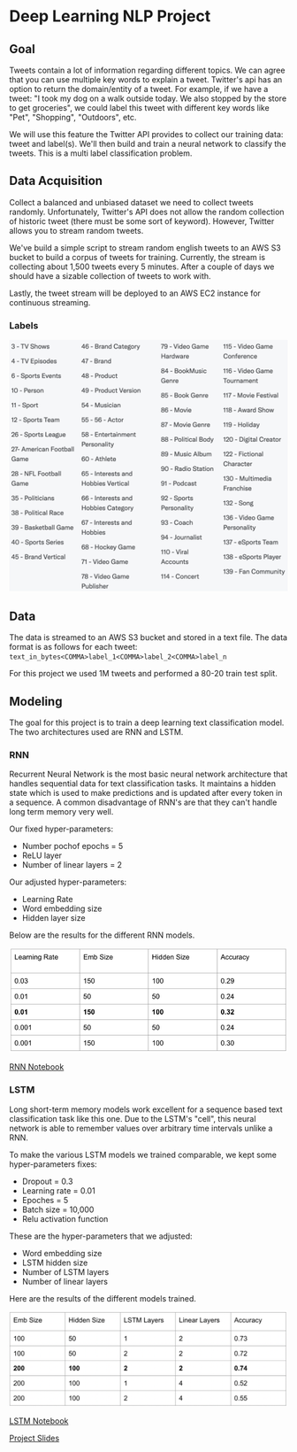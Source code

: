 # Deep Learning NLP Project

## Goal
Tweets contain a lot of information regarding different topics. We can agree that you can use multiple key
words to explain a tweet. Twitter's api has an option to return the domain/entity of a tweet.
For example, if we have a tweet: "I took my dog on a walk outside today. We also stopped by the 
store to get groceries", we could label this tweet with different key words like "Pet", "Shopping",
"Outdoors", etc.

We will use this feature the Twitter API provides to collect our training data: tweet and label(s).
We'll then build and train a neural network to classify the tweets. This is a multi label classification problem.

## Data Acquisition
Collect a balanced and unbiased dataset we need to collect tweets randomly. Unfortunately,
Twitter's API does not allow the random collection of historic tweet (there must be some sort
of keyword). However, Twitter allows you to stream random tweets.

We've build a simple script to stream random english tweets to an AWS S3 bucket to build a corpus
of tweets for training. Currently, the stream is collecting about 1,500 tweets every 5 minutes.
After a couple of days we should have a sizable collection of tweets to work with.

Lastly, the tweet stream will be deployed to an AWS EC2 instance for continuous streaming.

### Labels
![Labels](static/domain_labels.png)

## Data
The data is streamed to an AWS S3 bucket and stored in a text file. The data format is as follows for each tweet:
`text_in_bytes<COMMA>label_1<COMMA>label_2<COMMA>label_n`

For this project we used 1M tweets and performed a 80-20 train test split.

## Modeling
The goal for this project is to train a deep learning text classification model. The two architectures used are RNN and LSTM.

### RNN
Recurrent Neural Network is the most basic neural network architecture that handles sequential data for text classification tasks. It maintains a hidden state which is used to make predictions and is updated after every token in a sequence. A common disadvantage of RNN's are that they can't handle long term memory very well. 

Our fixed hyper-parameters:
- Number pochof epochs  = 5
- ReLU layer
- Number of linear layers = 2

Our adjusted hyper-parameters:
- Learning Rate
- Word embedding size
- Hidden layer size

Below are the results for the different RNN models. 

![RNN Results](https://github.com/Isaac1o/tweet_domain_classification/blob/main/static/RNN_Results.png)

[RNN Notebook](https://github.com/Isaac1o/tweet_domain_classification/blob/main/notebooks/Dominnic_Chant_RNN.ipynb)


### LSTM
Long short-term memory models work excellent for a sequence based text classification task like this one. Due to the LSTM's "cell", this neural network is able to remember values over arbitrary time intervals unlike a RNN.

To make the various LSTM models we trained comparable, we kept some hyper-parameters fixes:
- Dropout = 0.3
- Learning rate = 0.01
- Epoches = 5
- Batch size = 10,000
- Relu activation function

These are the hyper-parameters that we adjusted:
- Word embedding size
- LSTM hidden size
- Number of LSTM layers
- Number of linear layers

Here are the results of the different models trained.

![LSTM Results](https://github.com/Isaac1o/tweet_domain_classification/blob/main/static/Screen%20Shot%202022-06-29%20at%2011.17.47%20PM.png)

[LSTM Notebook](https://github.com/Isaac1o/tweet_domain_classification/blob/main/notebooks/04_Isaac_Lo_LSTM.ipynb)


[Project Slides](https://github.com/Isaac1o/tweet_domain_classification/blob/main/static/Final%20Tweet%20Classification%20Presentation.pdf)
